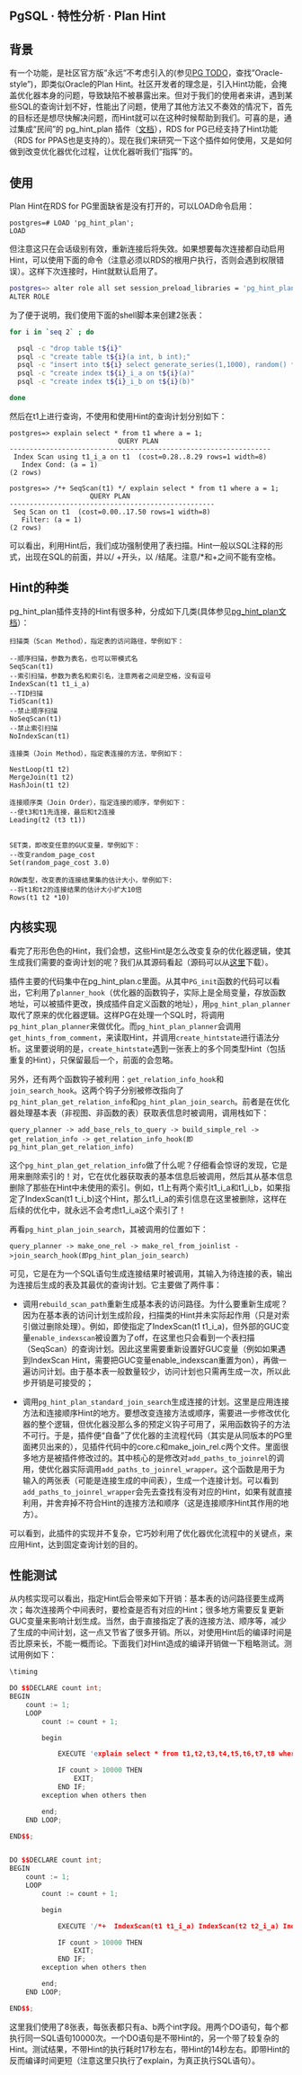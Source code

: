 ## PgSQL · 特性分析 · Plan Hint


    
## 背景


有一个功能，是社区官方版”永远”不考虑引入的(参见[PG TODO][0]，查找”Oracle-style”)，即类似Oracle的Plan Hint。社区开发者的理念是，引入Hint功能，会掩盖优化器本身的问题，导致缺陷不被暴露出来。但对于我们的使用者来讲，遇到某些SQL的查询计划不好，性能出了问题，使用了其他方法又不奏效的情况下，首先的目标还是想尽快解决问题，而Hint就可以在这种时候帮助到我们。可喜的是，通过集成“民间”的 pg_hint_plan 插件（[文档][1]），RDS for PG已经支持了Hint功能（RDS for PPAS也是支持的）。现在我们来研究一下这个插件如何使用，又是如何做到改变优化器优化过程，让优化器听我们“指挥”的。  

## 使用


Plan Hint在RDS for PG里面缺省是没有打开的，可以LOAD命令启用：  

```LANG
postgres=# LOAD 'pg_hint_plan';
LOAD

```


但注意这只在会话级别有效，重新连接后将失效。如果想要每次连接都自动启用Hint，可以使用下面的命令（注意必须以RDS的根用户执行，否则会遇到权限错误）。这样下次连接时，Hint就默认启用了。  

```bash
postgres=> alter role all set session_preload_libraries = 'pg_hint_plan';
ALTER ROLE

```


为了便于说明，我们使用下面的shell脚本来创建2张表：  

```bash
for i in `seq 2` ; do

  psql -c "drop table t${i}"
  psql -c "create table t${i}(a int, b int);"
  psql -c "insert into t${i} select generate_series(1,1000), random() *1000+1"
  psql -c "create index t${i}_i_a on t${i}(a)"
  psql -c "create index t${i}_i_b on t${i}(b)"

done

```


然后在t1上进行查询，不使用和使用Hint的查询计划分别如下：  

```LANG
postgres=> explain select * from t1 where a = 1;
                           QUERY PLAN
-----------------------------------------------------------------
 Index Scan using t1_i_a on t1  (cost=0.28..8.29 rows=1 width=8)
   Index Cond: (a = 1)
(2 rows)

postgres=> /*+ SeqScan(t1) */ explain select * from t1 where a = 1;
                    QUERY PLAN
---------------------------------------------------
 Seq Scan on t1  (cost=0.00..17.50 rows=1 width=8)
   Filter: (a = 1)
(2 rows)

```


可以看出，利用Hint后，我们成功强制使用了表扫描。Hint一般以SQL注释的形式，出现在SQL的前面，并以/ +开头，以 /结尾。注意/*和+之间不能有空格。  

## Hint的种类


pg_hint_plan插件支持的Hint有很多种，分成如下几类(具体参见[pg_hint_plan文档][2]）：  

```LANG
扫描类（Scan Method），指定表的访问路径，举例如下：

--顺序扫描，参数为表名，也可以带模式名
SeqScan(t1)
--索引扫描，参数为表名和索引名，注意两者之间是空格，没有逗号
IndexScan(t1 t1_i_a)
--TID扫描
TidScan(t1)
--禁止顺序扫描
NoSeqScan(t1)
--禁止索引扫描
NoIndexScan(t1)

连接类（Join Method），指定表连接的方法，举例如下：

NestLoop(t1 t2)
MergeJoin(t1 t2)
HashJoin(t1 t2)

连接顺序类（Join Order），指定连接的顺序，举例如下：
--使t3和t1先连接，最后和t2连接
Leading(t2 (t3 t1))


SET类，即改变任意的GUC变量，举例如下：
--改变random_page_cost
Set(random_page_cost 3.0)

ROW类型，改变表的连接结果集的估计大小，举例如下:
--将t1和t2的连接结果的估计大小扩大10倍
Rows(t1 t2 *10)

```

## 内核实现


看完了形形色色的Hint，我们会想，这些Hint是怎么改变复杂的优化器逻辑，使其生成我们需要的查询计划的呢？我们从其源码看起（源码可以从[这里][3]下载）。  


插件主要的代码集中在pg_hint_plan.c里面。从其中`PG_init`函数的代码可以看出，它利用了`planner_hook`（优化器的函数钩子，实际上是全局变量，存放函数地址，可以被插件更改，换成插件自定义函数的地址），用`pg_hint_plan_planner`取代了原来的优化器逻辑。这样PG在处理一个SQL时，将调用`pg_hint_plan_planner`来做优化。而`pg_hint_plan_planner`会调用`get_hints_from_comment`，来读取Hint，并调用`create_hintstate`进行语法分析。这里要说明的是，`create_hintstate`遇到一张表上的多个同类型Hint（包括重复的Hint），只保留最后一个，前面的会忽略。  


另外，还有两个函数钩子被利用：`get_relation_info_hook`和`join_search_hook`。这两个钩子分别被修改指向了`pg_hint_plan_get_relation_info`和`pg_hint_plan_join_search`。前者是在优化器处理基本表（非视图、非函数的表）获取表信息时被调用，调用栈如下：  

```LANG
query_planner -> add_base_rels_to_query -> build_simple_rel -> get_relation_info -> get_relation_info_hook(即pg_hint_plan_get_relation_info)

```


这个`pg_hint_plan_get_relation_info`做了什么呢？仔细看会惊讶的发现，它是用来删除索引的！对，它在优化器获取表的基本信息后被调用，然后其从基本信息删除了那些在Hint中未使用的索引。例如，t1上有两个索引t1_i_a和t1_i_b，如果指定了IndexScan(t1 t_i_b)这个Hint，那么t1_i_a的索引信息在这里被删除，这样在后续的优化中，就永远不会考虑t1_i_a这个索引了！  


再看`pg_hint_plan_join_search`，其被调用的位置如下：  

```LANG
query_planner -> make_one_rel -> make_rel_from_joinlist ->join_search_hook(即pg_hint_plan_join_search)

```


可见，它是在为一个SQL语句生成连接结果时被调用，其输入为待连接的表，输出为连接后生成的表及其最优的查询计划。它主要做了两件事：  


* 调用`rebuild_scan_path`重新生成基本表的访问路径。为什么要重新生成呢？因为在基本表的访问计划生成阶段，扫描类的Hint并未实际起作用（只是对索引做过删除处理）。例如，即使指定了IndexScan(t1 t1_i_a)，但外部的GUC变量`enable_indexscan`被设置为了off，在这里也只会看到一个表扫描（SeqScan）的查询计划。因此这里需要重新设置好GUC变量（例如如果遇到IndexScan Hint，需要把GUC变量enable_indexscan重置为on），再做一遍访问计划。由于基本表一般数量较少，访问计划也只需再生成一次，所以此步开销是可接受的；  

  
* 调用`pg_hint_plan_standard_join_search`生成连接的计划。这里是应用连接方法和连接顺序Hint的地方。要想改变连接方法或顺序，需要进一步修改优化器的整个逻辑，但优化器没那么多的预定义钩子可用了，采用函数钩子的方法不可行。于是，插件便“自备”了优化器的主流程代码（其实是从同版本的PG里面拷贝出来的），见插件代码中的core.c和make_join_rel.c两个文件。里面很多地方是被插件修改过的。其中核心的是修改对`add_paths_to_joinrel`的调用，使优化器实际调用`add_paths_to_joinrel_wrapper`。这个函数是用于为输入的两张表（可能是连接生成的中间表），生成一个连接计划。可以看到`add_paths_to_joinrel_wrapper`会先去查找有没有对应的Hint，如果有就直接利用，并舍弃掉不符合Hint的连接方法和顺序（这是连接顺序Hint其作用的地方）。  



可以看到，此插件的实现并不复杂，它巧妙利用了优化器优化流程中的关键点，来应用Hint，达到固定查询计划的目的。  

## 性能测试


从内核实现可以看出，指定Hint后会带来如下开销：基本表的访问路径要生成两次；每次连接两个中间表时，要检查是否有对应的Hint；很多地方需要反复更新GUC变量来影响计划生成。当然，由于直接指定了表的连接方法、顺序等，减少了生成的中间计划，这一点又节省了很多开销。所以，对使用Hint后的编译时间是否比原来长，不能一概而论。下面我们对Hint造成的编译开销做一下粗略测试。测试用例如下：  

```cpp
\timing

DO $$DECLARE count int;
BEGIN
    count := 1;
    LOOP
        count := count + 1;

        begin

            EXECUTE 'explain select * from t1,t2,t3,t4,t5,t6,t7,t8 where t1.a=t2.b and t2.a=t3.b and t3.a=t4.b and t4.a=t5.b and t5.a=t6.b and t6.a=t7.b and t7.a=t8.b';

            IF count > 10000 THEN
                EXIT;
            END IF;
        exception when others then

        end;
    END LOOP;

END$$;


DO $$DECLARE count int;
BEGIN
    count := 1;
    LOOP
        count := count + 1;

        begin

            EXECUTE '/*+  IndexScan(t1 t1_i_a) IndexScan(t2 t2_i_a) IndexScan(t3 t3_i_a) IndexScan(t4 t4_i_a) IndexScan(t5 t5_i_a) IndexScan(t6 t6_i_a) IndexScan(t7 t7_i_a) IndexScan(t8 t8_i_a)  Leading ( t1  t2  t3  t4  t5  t6  t7  t8 )  */ explain select * from t1,t2,t3,t4,t5,t6,t7,t8 where t1.a=t2.b and t2.a=t3.b and t3.a=t4.b and t4.a=t5.b and t5.a=t6.b and t6.a=t7.b and t7.a=t8.b' ;

            IF count > 10000 THEN
                EXIT;
            END IF;
        exception when others then

        end;
    END LOOP;

END$$;

```


这里我们使用了8张表，每张表都只有a、b两个int字段。用两个DO语句，每个都执行同一SQL语句10000次。一个DO语句是不带Hint的，另一个带了较复杂的Hint。测试结果，不带Hint的执行耗时17秒左右，带Hint的14秒左右。即带Hint的反而编译时间更短（注意这里只执行了explain，为真正执行SQL语句）。  


[0]: https://wiki.postgresql.org/wiki/Todo
[1]: http://pghintplan.osdn.jp/pg_hint_plan.html
[2]: http://pghintplan.osdn.jp/hint_list.html
[3]: http://iij.dl.sourceforge.jp/pghintplan/